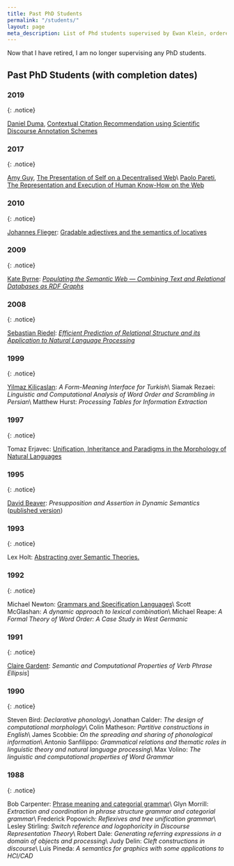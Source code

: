 ```yaml
---
title: Past PhD Students
permalink: "/students/"
layout: page
meta_description: List of Phd students supervised by Ewan Klein, ordered by year of graduation.
---
```


Now that I have retired, I am no longer supervising any PhD students.

## Past PhD Students (with completion dates)

### 2019
{: .notice}

[Daniel Duma](http://www.danielduma.com), [Contextual Citation Recommendation using Scientific Discourse Annotation Schemes](https://hdl.handle.net/1842/35968)


### 2017
{: .notice}

[Amy Guy](http://rhiaro.co.uk), [The Presentation of Self on a Decentralised Web](https://rhiaro.github.io/thesis/)\\
[Paolo Pareti](http://paolopareti.uk), [The Representation and Execution of Human Know-How on the Web](http://paolopareti.uk/homepage/papers/pareti_PhD_thesis.pdf)


### 2010 
{: .notice}

[Johannes Flieger](https://www.linkedin.com/in/johannes-flieger-20760a3/): [Gradable adjectives and the semantics of locatives](https://www.era.lib.ed.ac.uk/handle/1842/3995)


### 2009 
{: .notice}

[Kate Byrne](https://twitter.com/katefbyrne): *[Populating the Semantic Web &mdash; Combining Text and Relational Databases as RDF Graphs](https://www.era.lib.ed.ac.uk/handle/1842/3781)*

### 2008
{: .notice}

[Sebastian Riedel](http://www.riedelcastro.org): *[Efficient Prediction of Relational Structure and its Application to Natural Language Processing](https://www.era.lib.ed.ac.uk/handle/1842/4167)*

### 1999
{: .notice}

[Yilmaz Kiliçaslan](https://www.researchgate.net/profile/Yilmaz_Kilicaslan2): *A Form-Meaning Interface for Turkish*\\
Siamak Rezaei: *Linguistic and Computational Analysis of Word Order and Scrambling in Persian*\\
Matthew Hurst: *Processing Tables for Information Extraction* 

### 1997
{: .notice}

Tomaz Erjavec: <a  href="http://nl.ijs.si/~tomaz/Thesis/">Unification, Inheritance and Paradigms in the Morphology of Natural Languages</a>

### 1995
{: .notice}

[David Beaver](https://liberalarts.utexas.edu/linguistics/faculty/dib97): *Presupposition and Assertion in Dynamic Semantics* ([published version](https://web.stanford.edu/group/cslipublications/cslipublications/site/1575861208.shtml))

### 1993
{: .notice}

Lex Holt: <a href="ftp://www.cogsci.ed.ac.uk/pub/CCS/PHD/1993/EUCCS-PHD-1993-4.ps.gz">Abstracting over Semantic Theories.</a>

### 1992
{: .notice}

Michael Newton: <a  href="ftp://ftp.cogsci.ed.ac.uk/pub/kimba/thesis.dvi.Z">Grammars and Specification Languages</a>\\
Scott McGlashan: *A dynamic approach to lexical combination*\\
Michael Reape: *A Formal Theory of Word Order: A Case Study in West Germanic*

### 1991
{: .notice}

[Claire Gardent](https://members.loria.fr/CGardent/): *Semantic and Computational Properties of Verb Phrase Ellipsis*]

### 1990
{: .notice}

Steven Bird: *Declarative phonology*\\
Jonathan Calder: *The design of computational morphology*\\
Colin Matheson: *Partitive constructions in English*\\
James Scobbie: *On the spreading and sharing of phonological information*\\
Antonio Sanfilippo: *Grammatical relations and thematic roles in linguistic theory and natural language processing*\\
Max Volino: *The linguistic and computational properties of Word Grammar*

### 1988
{: .notice}

Bob Carpenter: <a href="http://www.colloquial.com/carp/Publications/thesis.ps">Phrase meaning and categorial grammar</a>\\
Glyn Morrill: *Extraction and coordination in phrase structure grammar and categorial grammar*\\
Frederick Popowich: *Reflexives and tree unification grammar*\\
Lesley Stirling: *Switch reference and logophoricity in Discourse Representation Theory*\\
Robert Dale: *Generating referring expressions in a domain of objects and processing*\\
Judy Delin: *Cleft constructions in discourse*\\
Luis Pineda: *A semantics for graphics with some applications to HCI/CAD*







